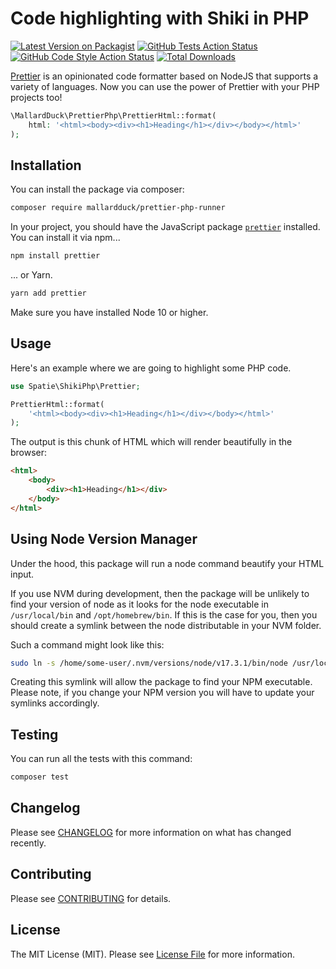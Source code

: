 # Code highlighting with Shiki in PHP

[![Latest Version on Packagist](https://img.shields.io/packagist/v/mallardduck/prettier-php-runner.svg?style=flat-square)](https://packagist.org/packages/mallardduck/prettier-php-runner)
[![GitHub Tests Action Status](https://img.shields.io/github/workflow/status/mallardduck/prettier-php-runner/Tests)](https://github.com/mallardduck/prettier-php-runner/actions?query=workflow%3ATests+branch%3Amaster)
[![GitHub Code Style Action Status](https://img.shields.io/github/workflow/status/mallardduck/prettier-php-runner/Check%20&%20fix%20styling?label=code%20style)](https://github.com/mallardduck/prettier-php-runner/actions?query=workflow%3A"Check+%26+fix+styling"+branch%3Amaster)
[![Total Downloads](https://img.shields.io/packagist/dt/mallardduck/prettier-php-runner.svg?style=flat-square)](https://packagist.org/packages/mallardduck/prettier-php-runner)

[Prettier](https://github.com/prettier/prettier) is an opinionated code formatter based on NodeJS that supports a variety of languages.
Now you can use the power of Prettier with your PHP projects too!

```php
\MallardDuck\PrettierPhp\PrettierHtml::format(
    html: '<html><body><div><h1>Heading</h1></div></body></html>'
);
```

## Installation

You can install the package via composer:

```bash
composer require mallardduck/prettier-php-runner
```

In your project, you should have the JavaScript package [`prettier`](https://github.com/prettier/prettier) installed. You can install it via npm...

```bash
npm install prettier
```

... or Yarn.

```bash
yarn add prettier
```

Make sure you have installed Node 10 or higher.

## Usage

Here's an example where we are going to highlight some PHP code.

```php
use Spatie\ShikiPhp\Prettier;

PrettierHtml::format(
    '<html><body><div><h1>Heading</h1></div></body></html>'
);
```

The output is this chunk of HTML which will render beautifully in the browser:

```html
<html>
    <body>
        <div><h1>Heading</h1></div>
    </body>
</html>
```

## Using Node Version Manager

Under the hood, this package will run a node command beautify your HTML input.

If you use NVM during development, then the package will be unlikely to find your version of node as it 
looks for the node executable in `/usr/local/bin` and `/opt/homebrew/bin`. 
If this is the case for you, then you should create a symlink between the node distributable in your NVM folder.

Such a command might look like this:

```bash
sudo ln -s /home/some-user/.nvm/versions/node/v17.3.1/bin/node /usr/local/bin/node
```

Creating this symlink will allow the package to find your NPM executable. Please note, if you change
your NPM version you will have to update your symlinks accordingly.

## Testing

You can run all the tests with this command:

```bash
composer test
```

## Changelog

Please see [CHANGELOG](CHANGELOG.md) for more information on what has changed recently.

## Contributing

Please see [CONTRIBUTING](.github/CONTRIBUTING.md) for details.

## License

The MIT License (MIT). Please see [License File](LICENSE.md) for more information.
